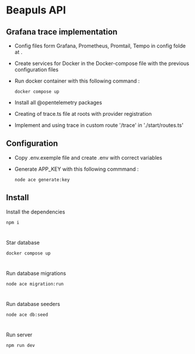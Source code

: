 # Beapuls API

## Grafana trace implementation

- Config files form Grafana, Prometheus, Promtail, Tempo in config folde at .
- Create services for Docker in the Docker-compose file with the previous configuration files
- Run docker container with this following command : 

  ```
  docker compose up
  ```

- Install all @opentelemetry packages

- Creating of trace.ts file at roots with provider registration

- Implement and using trace in custom route '/trace' in './start/routes.ts'

## Configuration

- Copy .env.exemple file and create .env with correct variables

- Generate APP_KEY with this following commmand :
  ```
  node ace generate:key
  ```

## Install

Install the dependencies

```
npm i
```

#

Star database

```
docker compose up
```

#

Run database migrations

```
node ace migration:run
```

#

Run database seeders

```
node ace db:seed
```

#

Run server

```
npm run dev
```
